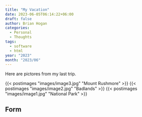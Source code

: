 ```yaml
---
title: "My Vacation"
date: 2023-06-05T06:14:22+06:00
draft: false
author: Brian Hogan
categories:
  - Personal
  - Thoughts
tags:
  - software
  - html
year: "2023"
month: "2023/06"
---
```


Here are pictores from my last trip.

{{< postimages "images/image3.jpg" "Mount Rushmore" >}}
{{< postimages "images/image2.jpg" "Badlands" >}}
{{< postimages "images/image1.jpg" "National Park" >}}

## Form
